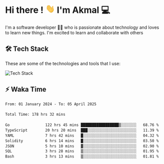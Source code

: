 # Hi there ! <img src="https://github.com/ABSphreak/ABSphreak/blob/master/gifs/Hi.gif" width="30"> I'm Akmal  💻

I'm a software developer 👨‍💻 who is passionate about technology and loves to learn new things. I'm excited to learn and collaborate with others

## 🛠️ Tech Stack

These are some of the technologies and tools that I use:

![Tech Stack](https://skillicons.dev/icons?i=typescript,nodejs,javascript,express,nest,sequelize,go,rabbitmq,python,solidity,react,vue,next,nuxtjs,webpack,vite,tailwindcss,bootstrap,css,scss,html,vercel,firebase,heroku,netlify,docker,postgresql,mongodb,redis,mysql,graphql,git,github,gitlab,vscode,figma,postman,pytorch,tensorflow,bash)

## ⚡ Waka Time
<!--START_SECTION:waka-->

```txt
From: 01 January 2024 - To: 05 April 2025

Total Time: 178 hrs 32 mins

Go                122 hrs 45 mins █████████████████▒░░░░░░░   68.76 %
TypeScript        20 hrs 20 mins  ███░░░░░░░░░░░░░░░░░░░░░░   11.39 %
YAML              7 hrs 42 mins   █░░░░░░░░░░░░░░░░░░░░░░░░   04.32 %
Solidity          6 hrs 14 mins   █░░░░░░░░░░░░░░░░░░░░░░░░   03.50 %
JSON              5 hrs 10 mins   ▓░░░░░░░░░░░░░░░░░░░░░░░░   02.90 %
SQL               3 hrs 28 mins   ▒░░░░░░░░░░░░░░░░░░░░░░░░   01.95 %
Bash              3 hrs 13 mins   ▒░░░░░░░░░░░░░░░░░░░░░░░░   01.81 %
```

<!--END_SECTION:waka-->


